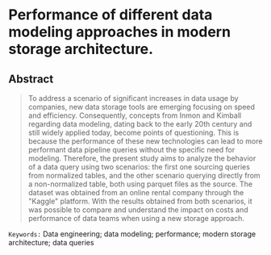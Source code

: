 # Performance of different data modeling approaches in modern storage architecture.
## Abstract

> To address a scenario of significant increases in data usage by companies, new data
storage tools are emerging focusing on speed and efficiency. Consequently, concepts from
Inmon and Kimball regarding data modeling, dating back to the early 20th century and still
widely applied today, become points of questioning. This is because the performance of
these new technologies can lead to more performant data pipeline queries without the
specific need for modeling. Therefore, the present study aims to analyze the behavior of a
data query using two scenarios: the first one sourcing queries from normalized tables, and
the other scenario querying directly from a non-normalized table, both using parquet files as
the source. The dataset was obtained from an online rental company through the "Kaggle"
platform. With the results obtained from both scenarios, it was possible to compare and
understand the impact on costs and performance of data teams when using a new storage
approach.


`Keywords:` Data engineering; data modeling; performance; modern storage architecture;
data queries
